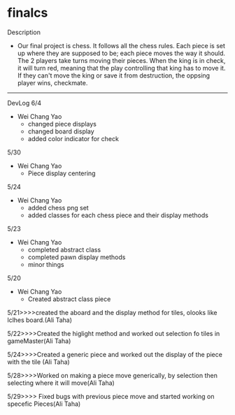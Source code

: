 # finalcs
Description
  - Our final project is chess. It follows all the chess rules. Each piece is set up where they are supposed to be; each piece moves the way it should. The 2 players take turns moving their pieces. When the king is in check, it will turn red, meaning that the play controlling that king has to move it. If they can't move the king or save it from destruction, the oppsing player wins, checkmate.

-------------------------------
DevLog
6/4
  - Wei Chang Yao
    - changed piece displays
    - changed board display
    - added color indicator for check
    
5/30
  - Wei Chang Yao
    - Piece display centering

5/24
  - Wei Chang Yao
    - added chess png set
    - added classes for each chess piece and their display methods
    
5/23
  - Wei Chang Yao
    - completed abstract class
    - completed pawn display methods
    - minor things

5/20
  - Wei Chang Yao
    - Created abstract class piece

5/21>>>>created the aboard and the display method for tiles, olooks like lclhes board.(Ali Taha)


5/22>>>>Created the higlight method and worked out selection fo tiles in gameMaster(Ali Taha)


5/24>>>>Created a generic piece and worked out the display of the piece with the tile (Ali Taha)


5/28>>>>Worked on making a piece move generically, by selection then selecting where it will move(Ali Taha)


5/29>>>> Fixed bugs with previous piece move and started working on specefic Pieces(Ali Taha)

